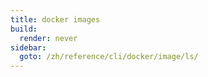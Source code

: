 ```yaml
---
title: docker images
build:
  render: never
sidebar:
  goto: /zh/reference/cli/docker/image/ls/
---
```

